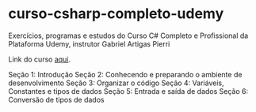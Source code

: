 # curso-csharp-completo-udemy
Exercícios, programas e estudos do Curso C# Completo e Profissional da Plataforma Udemy, instrutor Gabriel Artigas Pierri

Link do curso [aqui](https://www.udemy.com/course/csharp-completo-e-profissional/).

Seção 1: Introdução
Seção 2: Conhecendo e preparando o ambiente de desenvolvimento
Seção 3: Organizar o código
Seção 4: Variáveis, Constantes e tipos de dados
Seção 5: Entrada e saída de dados
Seção 6: Conversão de tipos de dados
